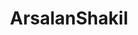 ---
title: ArsalanShakil
github: https://github.com/ArsalanShakil
mode: dark
transition: 1s
score: 74.7
archetype:
- Badges | Tags | Icons
---